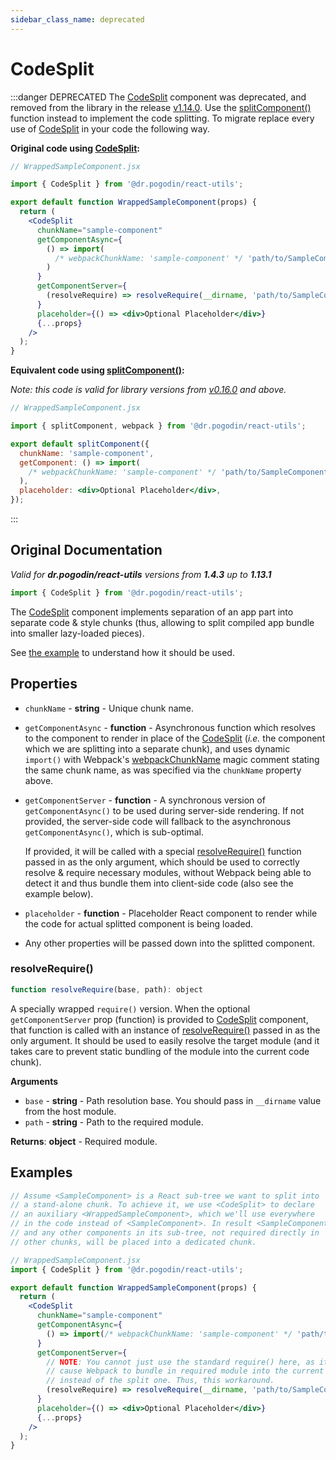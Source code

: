 ```yaml
---
sidebar_class_name: deprecated
---
```


# CodeSplit

:::danger DEPRECATED
The [CodeSplit] component was deprecated, and removed from the library
in the release [v1.14.0](https://github.com/birdofpreyru/react-utils/releases/tag/v1.14.0).
Use the [splitComponent()] function instead
to implement the code splitting. To migrate replace every use of [CodeSplit] in
your code the following way.

**Original code using [CodeSplit]:**
```jsx
// WrappedSampleComponent.jsx

import { CodeSplit } from '@dr.pogodin/react-utils';

export default function WrappedSampleComponent(props) {
  return (
    <CodeSplit
      chunkName="sample-component"
      getComponentAsync={
        () => import(
          /* webpackChunkName: 'sample-component' */ 'path/to/SampleComponent'
        )
      }
      getComponentServer={
        (resolveRequire) => resolveRequire(__dirname, 'path/to/SampleComponent');
      }
      placeholder={() => <div>Optional Placeholder</div>}
      {...props}
    />
  );
}
```

**Equivalent code using [splitComponent()]:**

_Note: this code is valid for library versions from [v0.16.0](https://github.com/birdofpreyru/react-utils/releases/tag/v1.16.0) and above._
```jsx
// WrappedSampleComponent.jsx

import { splitComponent, webpack } from '@dr.pogodin/react-utils';

export default splitComponent({
  chunkName: 'sample-component',
  getComponent: () => import(
    /* webpackChunkName: 'sample-component' */ 'path/to/SampleComponent'
  ),
  placeholder: <div>Optional Placeholder</div>,
});
```
:::

## Original Documentation
_Valid for **dr.pogodin/react-utils** versions from **1.4.3** up to **1.13.1**_

```js
import { CodeSplit } from '@dr.pogodin/react-utils';
```

The [CodeSplit] component implements separation of an app part into
separate code & style chunks (thus, allowing to split compiled app bundle
into smaller lazy-loaded pieces).

See [the example][Examples] to understand how it should be used.

## Properties
- `chunkName` - **string** - Unique chunk name.
- `getComponentAsync` - **function** - Asynchronous function which
  resolves to the component to render in place of the [CodeSplit]
  (_i.e._ the component which we are splitting into a separate chunk),
  and uses dynamic `import()` with Webpack's
  [webpackChunkName](https://webpack.js.org/api/module-methods/#magic-comments)
  magic comment stating the same chunk name, as was specified via the
  `chunkName` property above.
- `getComponentServer` - **function** - A synchronous version of
  `getComponentAsync()` to be used during server-side rendering. If not
  provided, the server-side code will fallback to the asynchronous
  `getComponentAsync()`, which is sub-optimal.
  
  If provided, it will be called
  with a special [resolveRequire()] function passed in as the only
  argument, which should be used to correctly resolve & require necessary
  modules, without Webpack being able to detect it and thus bundle them
  into client-side code (also see the example below).
- `placeholder` - **function** - Placeholder React component to render
  while the code for actual splitted component is being loaded.
- Any other properties will be passed down into the splitted component.

### resolveRequire()
```js
function resolveRequire(base, path): object
```
A specially wrapped `require()` version. When the optional `getComponentServer`
prop (function) is provided to [CodeSplit] component, that function is called
with an instance of [resolveRequire()] passed in as the only argument. It should
be used to easily resolve the target module (and it takes care to prevent static
bundling of the module into the current code chunk).

**Arguments**
- `base` - **string** - Path resolution base. You should pass in `__dirname`
  value from the host module.
- `path` - **string** - Path to the required module.

**Returns**: **object** - Required module.

## Examples

```jsx
// Assume <SampleComponent> is a React sub-tree we want to split into
// a stand-alone chunk. To achieve it, we use <CodeSplit> to declare
// an auxiliary <WrappedSampleComponent>, which we'll use everywhere
// in the code instead of <SampleComponent>. In result <SampleComponent>,
// and any other components in its sub-tree, not required directly in
// other chunks, will be placed into a dedicated chunk.

// WrappedSampleComponent.jsx
import { CodeSplit } from '@dr.pogodin/react-utils';

export default function WrappedSampleComponent(props) {
  return (
    <CodeSplit
      chunkName="sample-component"
      getComponentAsync={
        () => import(/* webpackChunkName: 'sample-component' */ 'path/to/SampleComponent')
      }
      getComponentServer={
        // NOTE: You cannot just use the standard require() here, as it would
        // cause Webpack to bundle in required module into the current chunk,
        // instead of the split one. Thus, this workaround.
        (resolveRequire) => resolveRequire(__dirname, 'path/to/SampleComponent');
      }
      placeholder={() => <div>Optional Placeholder</div>}
      {...props}
    />
  );
}
```

<!-- Re-usable links -->
[CodeSplit]: /docs/api/components/codesplit
[Examples]: #examples
[resolveRequire()]: #resolverequire
[splitComponent()]: /docs/api/functions/splitComponent
